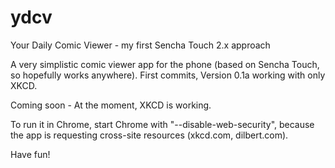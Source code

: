 ydcv
====

Your Daily Comic Viewer - my first Sencha Touch 2.x approach

A very simplistic comic viewer app for the phone (based on Sencha Touch,
so hopefully works anywhere). First commits, Version 0.1a working with only XKCD.

Coming soon - At the moment, XKCD is working.

To run it in Chrome, start Chrome with "--disable-web-security", because
the app is requesting cross-site resources (xkcd.com, dilbert.com).

Have fun!